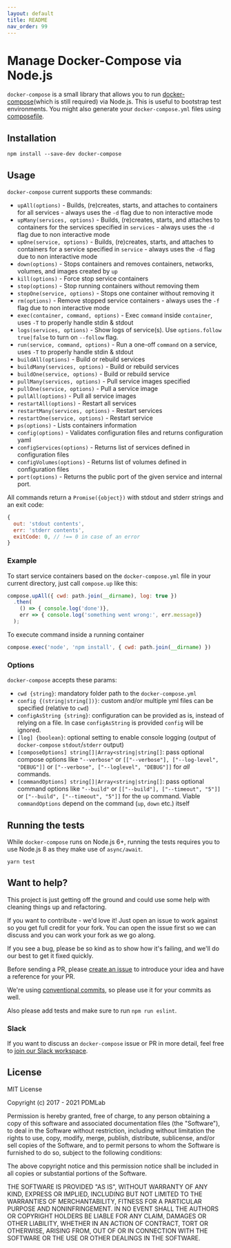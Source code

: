 ```yaml
---
layout: default
title: README
nav_order: 99
---
```


# Manage Docker-Compose via Node.js

`docker-compose` is a small library that allows you to run [docker-compose](https://docs.docker.com/compose/)(which is still required) via Node.js. This is useful to bootstrap test environments. You might also generate your `docker-compose.yml` files using [composefile](https://www.npmjs.com/package/composefile).

## Installation

```
npm install --save-dev docker-compose
```

## Usage

`docker-compose` current supports these commands:

* `upAll(options)` - Builds, (re)creates, starts, and attaches to containers for all services - always uses the `-d` flag due to non interactive mode
* `upMany(services, options)` - Builds, (re)creates, starts, and attaches to containers for the services specified in `services` - always uses the `-d` flag due to non interactive mode
* `upOne(service, options)` - Builds, (re)creates, starts, and attaches to containers for a service specified in `service` - always uses the `-d` flag due to non interactive mode
* `down(options)` - Stops containers and removes containers, networks, volumes, and images created by `up`
* `kill(options)` - Force stop service containers
* `stop(options)` - Stop running containers without removing them
* `stopOne(service, options)` - Stops one container without removing it
* `rm(options)` - Remove stopped service containers - always uses the `-f` flag due to non interactive mode
* `exec(container, command, options)` - Exec `command` inside `container`, uses `-T` to properly handle stdin & stdout
* `logs(services, options)` - Show logs of service(s). Use `options.follow` `true|false` to turn on `--follow` flag.
* `run(service, command, options)` - Run a one-off `command` on a service, uses `-T` to properly handle stdin & stdout
* `buildAll(options)` - Build or rebuild services
* `buildMany(services, options)` - Build or rebuild services
* `buildOne(service, options)` - Build or rebuild service
* `pullMany(services, options)` - Pull service images specified
* `pullOne(service, options)` - Pull a service image
* `pullAll(options)` - Pull all service images
* `restartAll(options)` - Restart all services
* `restartMany(services, options)` - Restart services
* `restartOne(service, options)` - Restart service
* `ps(options)` - Lists containers information
* `config(options)` - Validates configuration files and returns configuration yaml
* `configServices(options)` - Returns list of services defined in configuration files
* `configVolumes(options)` - Returns list of volumes defined in configuration files
* `port(options)` - Returns the public port of the given service and internal port. 

All commands return a `Promise({object})` with stdout and stderr strings and an exit code:
```javascript
{
  out: 'stdout contents',
  err: 'stderr contents',
  exitCode: 0, // !== 0 in case of an error
}
```

### Example

To start service containers based on the `docker-compose.yml` file in your current directory, just call `compose.up` like this:

```javascript
compose.upAll({ cwd: path.join(__dirname), log: true })
  .then(
    () => { console.log('done')},
    err => { console.log('something went wrong:', err.message)}
  );
```

To execute command inside a running container
```javascript
compose.exec('node', 'npm install', { cwd: path.join(__dirname) })
```

### Options

`docker-compose` accepts these params:

* `cwd {string}`: mandatory folder path to the `docker-compose.yml`
* `config {(string|string[])}`: custom and/or multiple yml files can be specified (relative to `cwd`)
* `configAsString {string}`: configuration can be provided as is, instead of relying on a file. In case `configAsString` is provided `config` will be ignored.
* `[log] {boolean}`:  optional setting to enable console logging (output of `docker-compose` `stdout`/`stderr` output)
* `[composeOptions] string[]|Array<string|string[]`: pass optional compose options like `"--verbose"` or `[["--verbose"], ["--log-level", "DEBUG"]]` or `["--verbose", ["--loglevel", "DEBUG"]]` for *all* commands.
* `[commandOptions] string[]|Array<string|string[]`: pass optional command options like `"--build"` or `[["--build"], ["--timeout", "5"]]` or `["--build", ["--timeout", "5"]]` for the `up` command. Viable `commandOptions` depend on the command (`up`, `down` etc.) itself

## Running the tests

While `docker-compose` runs on Node.js 6+, running the tests requires you to use Node.js 8 as they make use of `async/await`.

```
yarn test
```

## Want to help?

This project is just getting off the ground and could use some help with cleaning things up and refactoring.

If you want to contribute - we'd love it! Just open an issue to work against so you get full credit for your fork. You can open the issue first so we can discuss and you can work your fork as we go along.

If you see a bug, please be so kind as to show how it's failing, and we'll do our best to get it fixed quickly.

Before sending a PR, please [create an issue](https://github.com/PDMLab/docker-compose/issues/new) to introduce your idea and have a reference for your PR.

We're using [conventional commits](https://www.conventionalcommits.org), so please use it for your commits as well.

Also please add tests and make sure to run `npm run eslint`.

### Slack

If you want to discuss an `docker-compose` issue or PR in more detail, feel free to [join our Slack workspace](https://join.slack.com/t/pdmlab-oss/shared_invite/enQtNjEyMjQ0MDY3NTczLTg1ZDc0YjQxMGE3MTcyYTdkODU1YjFmMTBiODE2ZTZiNDFkNjc1MWE4OTE4NWY0Y2YyMWYzYmNhZGY0NDAyYWY).

## License

MIT License

Copyright (c) 2017 - 2021 PDMLab

Permission is hereby granted, free of charge, to any person obtaining a copy
of this software and associated documentation files (the "Software"), to deal
in the Software without restriction, including without limitation the rights
to use, copy, modify, merge, publish, distribute, sublicense, and/or sell
copies of the Software, and to permit persons to whom the Software is
furnished to do so, subject to the following conditions:

The above copyright notice and this permission notice shall be included in all
copies or substantial portions of the Software.

THE SOFTWARE IS PROVIDED "AS IS", WITHOUT WARRANTY OF ANY KIND, EXPRESS OR
IMPLIED, INCLUDING BUT NOT LIMITED TO THE WARRANTIES OF MERCHANTABILITY,
FITNESS FOR A PARTICULAR PURPOSE AND NONINFRINGEMENT. IN NO EVENT SHALL THE
AUTHORS OR COPYRIGHT HOLDERS BE LIABLE FOR ANY CLAIM, DAMAGES OR OTHER
LIABILITY, WHETHER IN AN ACTION OF CONTRACT, TORT OR OTHERWISE, ARISING FROM,
OUT OF OR IN CONNECTION WITH THE SOFTWARE OR THE USE OR OTHER DEALINGS IN THE
SOFTWARE.

